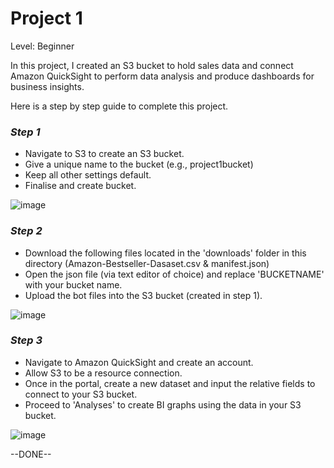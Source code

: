 # Project 1

Level: Beginner

In this project, I created an S3 bucket to hold sales data and connect Amazon QuickSight to perform data analysis and produce dashboards for business insights. 

Here is a step by step guide to complete this project. 

### *Step 1*

- Navigate to S3 to create an S3 bucket.
- Give a unique name to the bucket (e.g., project1bucket)
- Keep all other settings default.
- Finalise and create bucket.
  
![image](https://github.com/yooneelee/awscloudeng/assets/60306792/157ad50f-8da2-45f5-a9dc-1e5926fd0c56)

### *Step 2*

- Download the following files located in the 'downloads' folder in this directory (Amazon-Bestseller-Dasaset.csv & manifest.json)
- Open the json file (via text editor of choice) and replace 'BUCKETNAME' with your bucket name.
- Upload the bot files into the S3 bucket (created in step 1).
  
![image](https://github.com/yooneelee/awscloudeng/assets/60306792/ea7e19da-283e-4e68-b89f-a5d29a1b39c0)

### *Step 3*

- Navigate to Amazon QuickSight and create an account.
- Allow S3 to be a resource connection.
- Once in the portal, create a new dataset and input the relative fields to connect to your S3 bucket. 
- Proceed to 'Analyses' to create BI graphs using the data in your S3 bucket.

![image](https://github.com/yooneelee/awscloudeng/assets/60306792/9a8586be-6152-4fda-b4fc-ca94824e2a8e)

--DONE--

  

